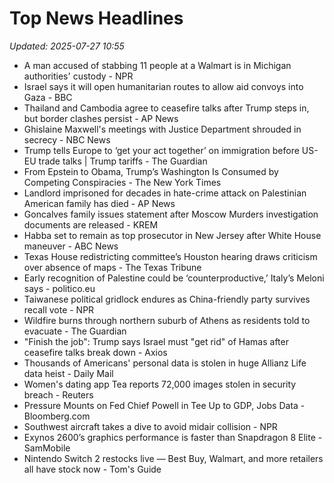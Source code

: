 # Top News Headlines

_Updated: 2025-07-27 10:55_

- A man accused of stabbing 11 people at a Walmart is in Michigan authorities' custody - NPR
- Israel says it will open humanitarian routes to allow aid convoys into Gaza - BBC
- Thailand and Cambodia agree to ceasefire talks after Trump steps in, but border clashes persist - AP News
- Ghislaine Maxwell's meetings with Justice Department shrouded in secrecy - NBC News
- Trump tells Europe to ‘get your act together’ on immigration before US-EU trade talks | Trump tariffs - The Guardian
- From Epstein to Obama, Trump’s Washington Is Consumed by Competing Conspiracies - The New York Times
- Landlord imprisoned for decades in hate-crime attack on Palestinian American family has died - AP News
- Goncalves family issues statement after Moscow Murders investigation documents are released - KREM
- Habba set to remain as top prosecutor in New Jersey after White House maneuver - ABC News
- Texas House redistricting committee’s Houston hearing draws criticism over absence of maps - The Texas Tribune
- Early recognition of Palestine could be ‘counterproductive,’ Italy’s Meloni says - politico.eu
- Taiwanese political gridlock endures as China-friendly party survives recall vote - NPR
- Wildfire burns through northern suburb of Athens as residents told to evacuate - The Guardian
- "Finish the job": Trump says Israel must "get rid" of Hamas after ceasefire talks break down - Axios
- Thousands of Americans' personal data is stolen in huge Allianz Life data heist - Daily Mail
- Women's dating app Tea reports 72,000 images stolen in security breach - Reuters
- Pressure Mounts on Fed Chief Powell in Tee Up to GDP, Jobs Data - Bloomberg.com
- Southwest aircraft takes a dive to avoid midair collision - NPR
- Exynos 2600’s graphics performance is faster than Snapdragon 8 Elite - SamMobile
- Nintendo Switch 2 restocks live — Best Buy, Walmart, and more retailers all have stock now - Tom's Guide